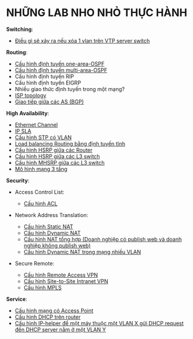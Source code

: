 # NHỮNG LAB NHO NHỎ THỰC HÀNH

**Switching**:

- [Điều gì sẽ xảy ra nếu xóa 1 vlan trên VTP server switch](./VTP_test/index.md)

**Routing**:

- [Cấu hình định tuyến one-area-OSPF](./OSPF_routing/index.md)
- [Cấu hình định tuyến multi-area-OSPF](./OSPF_multiple_area/index.md)
- Cấu hình định tuyến RIP
- Cấu hình định tuyến EIGRP
- Nhiều giao thức định tuyến trong một mạng?
- [ISP topology](./ISP_topology/index.md)
- [Giao tiếp giữa các AS (BGP)](./ISP-to-ISP/index.md)

**High Availability**:

- [Ethernet Channel](./EthernetChannel/index.md)
- [IP SLA](./IP_SLA/index.md)
- [Cấu hình STP có VLAN](./STP_VLAN_config/index.md)
- [Load balancing Routing bằng định tuyến tĩnh](./load-balancing-using-routers/index.md)
- [Cấu hình HSRP giữa các Router](./HSRP_Router_config/index.md)
- [Cấu hình HSRP giữa các L3 switch](./HSRP_L3SW_config/index.md)
- [Cấu hình MHSRP giữa các L3 switch](./MHSRP_L3SW_config/index.md)
- [Mô hình mạng 3 tầng](./3_Layer_Network/index.md)

**Security**:

- Access Control List:
    - [Cấu hình ACL](./ACL_config/index.md)

- Network Address Translation:
    - [Cấu hình Static NAT](./NAT_static/index.md)
    - [Cấu hình Dynamic NAT](./NAT_dynamic/index.md)
    - [Cấu hình NAT tổng hợp (Doanh nghiệp có publish web và doanh nghiệp không publish web)](./NAT_config/index.md)
    - [Cấu hình Dynamic NAT trong mạng nhiều VLAN](./NAT_VLANs_config/index.md)

- Secure Remote:
    - [Cấu hình Remote Access VPN](./remote_access_VPN_config/index.md)
    - [Cấu hình Site-to-Site Intranet VPN](./site-to-site_intranet_VPN_config/index.md)
    - [Cấu hình MPLS](./MPLS_config/index.md)

**Service**:

- [Cấu hình mạng có Access Point](./wireless/index.md)
- [Cấu hình DHCP trên router](./DHCP_on_router/index.md)
- [Cấu hình IP-helper để một máy thuộc một VLAN X gửi DHCP request đến DHCP server nằm ở một VLAN Y](./Service_from_another_VLAN/index.md)
